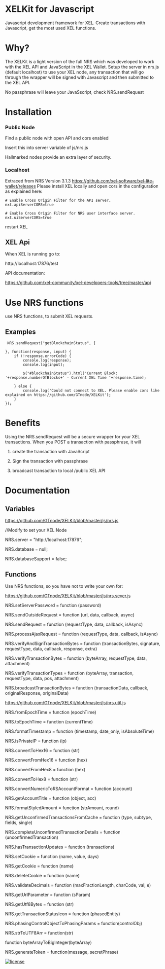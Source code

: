 <!-- TITLE: Xel Kit For Javascript -->

# XELKit for Javascript
Javascript development framework for XEL. Create transactions with Javascript, get the most used XEL functions.

# Why?

The XELKit is a light version of the full NRS which was developed to work with the XEL API and JavaScript in the XEL Wallet.
Setup the server in nrs.js (default localhost) to use your XEL node, any transaction that will go through the wrapper will be signed with Javascript and then submitted to the XEL API.

No passphrase will leave your JavaSscript, check NRS.sendRequest

# Installation

### Public Node

Find a public node with open API and cors enabled

Insert this into server variable of js/nrs.js

Hallmarked nodes provide an extra layer of security.

### Localhost

Extraced from NRS Version 3.1.3 https://github.com/xel-software/xel-lite-wallet/releases
Please install XEL locally and open cors in the configuration as explained here:

	# Enable Cross Origin Filter for the API server.
	nxt.apiServerCORS=true
	​
	# Enable Cross Origin Filter for NRS user interface server.
	nxt.uiServerCORS=true

restart XEL



## XEL Api

When XEL is running go to:

http://localhost:17876/test

API documentation:

https://github.com/xel-community/xel-developers-tools/tree/master/api

# Use NRS functions

use NRS functions, to submit XEL requests.

## Examples

	 NRS.sendRequest("getBlockchainStatus", {

	}, function(response, input) {
		if (!response.errorCode) {
			console.log(response);
			console.log(input);

			$("#blockchainStatus").html('Current Block: '+response.numberOfBlocks+' - Current XEL Time '+response.time);

		} else {
			console.log('Could not connect to XEL. Please enable cors like explained on https://github.com/GTnode/XELKit');
		}
	});

# Benefits

Using the NRS.sendRequest will be a secure wrapper for your XEL transactions. When you POST a transaction with passphrase, it will

1) create the transaction with JavaScript

2) Sign the transaction with passphrase

3) broadcast transaction to local /public XEL API

# Documentation

## Variables

https://github.com/GTnode/XELKit/blob/master/js/nrs.js

//Modify to set your XEL Node

NRS.server = "http://localhost:17876";

NRS.database = null;

NRS.databaseSupport = false;


## Functions

Use NRS functions, so you have not to write your own for:

https://github.com/GTnode/XELKit/blob/master/js/nrs.sever.js

NRS.setServerPassword = function (password)

NRS.sendOutsideRequest = function (url, data, callback, async)

NRS.sendRequest = function (requestType, data, callback, isAsync)

NRS.processAjaxRequest = function (requestType, data, callback, isAsync)

NRS.verifyAndSignTransactionBytes = function (transactionBytes, signature, requestType, data, callback, response, extra)

NRS.verifyTransactionBytes = function (byteArray, requestType, data, attachment)

NRS.verifyTransactionTypes = function (byteArray, transaction, requestType, data, pos, attachment)

NRS.broadcastTransactionBytes = function (transactionData, callback, originalResponse, originalData)

https://github.com/GTnode/XELKit/blob/master/js/nrs.util.js

NRS.fromEpochTime = function (epochTime)

NRS.toEpochTime = function (currentTime)

NRS.formatTimestamp = function (timestamp, date_only, isAbsoluteTime)

NRS.isPrivateIP = function (ip)

NRS.convertToHex16 = function (str)

NRS.convertFromHex16 = function (hex)

NRS.convertFromHex8 = function (hex)

NRS.convertToHex8 = function (str)

NRS.convertNumericToRSAccountFormat = function (account)

NRS.getAccountTitle = function (object, acc)

NRS.formatStyledAmount = function (strAmount, round)

NRS.getUnconfirmedTransactionsFromCache = function (type, subtype, fields, single)

NRS.completeUnconfirmedTransactionDetails = function (unconfirmedTransaction)

NRS.hasTransactionUpdates = function (transactions)

NRS.setCookie = function (name, value, days)

NRS.getCookie = function (name)

NRS.deleteCookie = function (name)

NRS.validateDecimals = function (maxFractionLength, charCode, val, e)

NRS.getUrlParameter = function (sParam)

NRS.getUtf8Bytes = function (str)

NRS.getTransactionStatusIcon = function (phasedEntity)

NRS.phasingControlObjectToPhasingParams = function(controlObj)

NRS.strToUTF8Arr = function(str)

function byteArrayToBigInteger(byteArray)

NRS.generateToken = function(message, secretPhrase)

<a href="https://github.com/GTnode/XELKit/blob/master/LICENSE" title=""><img src="http://img.shields.io/:license-mit-blue.svg" alt="license"></a>